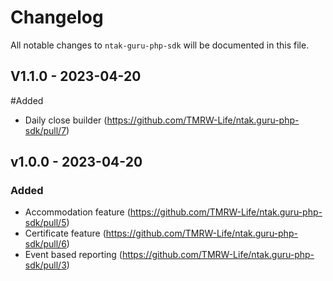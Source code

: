 # Changelog

All notable changes to `ntak-guru-php-sdk` will be documented in this file.

## V1.1.0 - 2023-04-20

#Added

- Daily close builder (https://github.com/TMRW-Life/ntak.guru-php-sdk/pull/7)

## v1.0.0 - 2023-04-20

### Added

- Accommodation feature (https://github.com/TMRW-Life/ntak.guru-php-sdk/pull/5)
- Certificate feature (https://github.com/TMRW-Life/ntak.guru-php-sdk/pull/6)
- Event based reporting (https://github.com/TMRW-Life/ntak.guru-php-sdk/pull/3)
